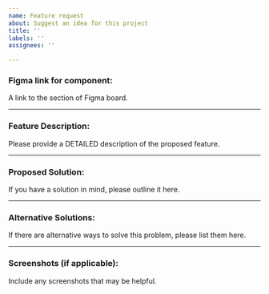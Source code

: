 ```yaml
---
name: Feature request
about: Suggest an idea for this project
title: ''
labels: ''
assignees: ''

---
```


### Figma link for component:
A link to the section of Figma board.

---
### Feature Description:
Please provide a DETAILED description of the proposed feature.

---
### Proposed Solution:
If you have a solution in mind, please outline it here.

---
### Alternative Solutions:
If there are alternative ways to solve this problem, please list them here.

---
### Screenshots (if applicable):
Include any screenshots that may be helpful.

